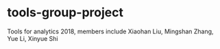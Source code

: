 # tools-group-project
Tools for analytics 2018, members include Xiaohan Liu, Mingshan Zhang, Yue Li, Xinyue Shi
